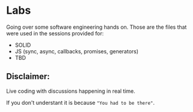 # Labs

Going over some software engineering hands on. 
Those are the files that were used in the sessions provided for:

- SOLID
- JS (sync, async, callbacks, promises, generators)
- TBD


## Disclaimer:

Live coding with discussions happening in real time. 

If you don't understant it is because `"You had to be there"`.